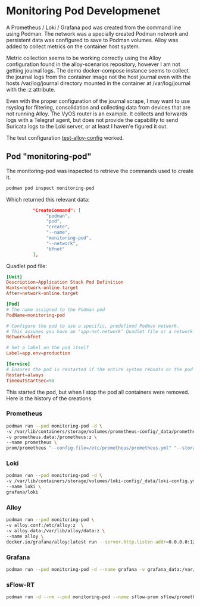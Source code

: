 # Monitoring Pod Developmenet

A Prometheus / Loki / Grafana pod was created from the command line using Podman. The network was a specially created Podman network and persistent data was configured to save to Podman volumes. Alloy was added to collect metrics on the container host system.

Metric collection seems to be working correctly using the Alloy configuration found in the alloy-scenarios repository, however I am not getting journal logs. The demo docker-compose instance seems to collect the journal logs from the container image not the host journal even with the hosts /var/log/journal directory mounted in the container at /var/log/journal with the :z attribute.

Even with the proper configuration of the journal scrape, I may want to use rsyslog for filtering, consolidation and collecting data from devices that are not running Alloy. The VyOS router is an example. It collects and forwards logs with a Telegraf agent, but does not provide the capability to send Suricata logs to the Loki server, or at least I haven'e figured it out.

The test configuration [test-alloy-config](/test-alloy-config) worked.

## Pod "monitoring-pod"

The monitoring-pod was inspected to retrieve the commands used to create it. 

```bash
podman pod inspect monitoring-pod
```

Which returned this relevant data:

```json
          "CreateCommand": [
               "podman",
               "pod",
               "create",
               "--name",
               "monitoring-pod",
               "--network",
               "bfnet"
          ],
```

Quadlet pod file:

```TOML
[Unit]
Description=Application Stack Pod Definition
Wants=network-online.target
After=network-online.target

[Pod]
# The name assigned to the Podman pod
PodName=monitoring-pod

# Configure the pod to use a specific, predefined Podman network.
# This assumes you have an 'app-net.network' Quadlet file or a network named 'app-net' exists.
Network=bfnet

# Set a label on the pod itself
Label=app.env=production

[Service]
# Ensures the pod is restarted if the entire system reboots or the pod service fails
Restart=always
TimeoutStartSec=90
```

This started the pod, but when I stop the pod all containers were removed. Here is the history of the creations.

### Prometheus

```bash
podman run --pod monitoring-pod -d \
-v /var/lib/containers/storage/volumes/prometheus-config/_data/prometheus.yml:/etc/prometheus/prometheus.yml:z \
-v prometheus.data:/prometheus:z \
--name prometheus \
prom/prometheus "--config.file=/etc/prometheus/prometheus.yml" "--storage.tsdb.path=/prometheus" "--web.enable-remote-write-receiver"
```

### Loki

```bash
podman run --pod monitoring-pod -d \
-v /var/lib/containers/storage/volumes/loki-config/_data/loki-config.yml:/etc/loki/config.yml:z \
--name loki \
grafana/loki
```

### Alloy

```bash
podman run --pod monitoring-pod \
-v alloy.conf:/etc/alloy:z  \
-v alloy.data:/var/lib/alloy/data:z \
--name alloy \
docker.io/grafana/alloy:latest run --server.http.listen-addr=0.0.0.0:12345 --storage.path=/var/lib/alloy/data /etc/alloy/config.all
```

### Grafana

```bash
podman run --pod monitoring-pod -d --name grafana -v grafana_data:/var/lib/grafana:z docker.io/grafana/grafana
```

### sFlow-RT

```bash
podman run -d --rm --pod monitoring-pod --name sflow-prom sflow/prometheus
```